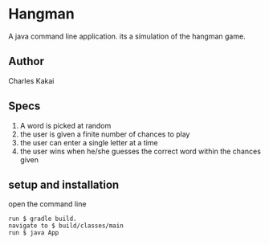 # Hangman
A java command line application. its a simulation of the hangman game.

## Author
Charles Kakai

## Specs
1. A word is picked at random
2. the user is given a finite number of chances to play
3. the user can enter a single letter at a time
4. the user wins when he/she guesses the correct word within the chances given

## setup and installation
open the command line
```
run $ gradle build.
navigate to $ build/classes/main 
run $ java App
